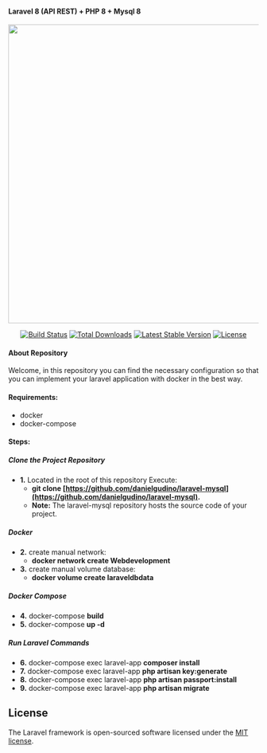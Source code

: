 #### Laravel 8 (API REST) + PHP 8 + Mysql 8

<p align="center"><a href="https://laravel.com" target="_blank"><img src="https://i.ibb.co/D4Rpj92/Selection-021.png" width="600"></a></p>

<p align="center">
<a href="https://travis-ci.org/laravel/framework"><img src="https://travis-ci.org/laravel/framework.svg" alt="Build Status"></a>
<a href="https://packagist.org/packages/laravel/framework"><img src="https://img.shields.io/packagist/dt/laravel/framework" alt="Total Downloads"></a>
<a href="https://packagist.org/packages/laravel/framework"><img src="https://img.shields.io/packagist/v/laravel/framework" alt="Latest Stable Version"></a>
<a href="https://packagist.org/packages/laravel/framework"><img src="https://img.shields.io/packagist/l/laravel/framework" alt="License"></a>
</p>

#### About Repository

Welcome, in this repository you can find the necessary configuration so that you can implement your laravel application with docker in the best way.

#### Requirements:
- docker
- docker-compose

#### Steps:

##### Clone the Project Repository 
- **1.** Located in the root of this repository Execute: 
  - **git clone [https://github.com/danielgudino/laravel-mysql](https://github.com/danielgudino/laravel-mysql).**
  - **Note:** The laravel-mysql repository hosts the source code of your project.

##### Docker
- **2.** create manual network: 
   - **docker network create Webdevelopment**
- **3.** create manual volume database: 
   - **docker volume create laraveldbdata**

##### Docker Compose
- **4.** docker-compose **build**
- **5.** docker-compose **up -d**

##### Run Laravel Commands
- **6.** docker-compose exec laravel-app **composer install**
- **7.** docker-compose exec laravel-app **php artisan key:generate**
- **8.** docker-compose exec laravel-app **php artisan passport:install**
- **9.** docker-compose exec laravel-app **php artisan migrate**

## License

The Laravel framework is open-sourced software licensed under the [MIT license](https://opensource.org/licenses/MIT).

